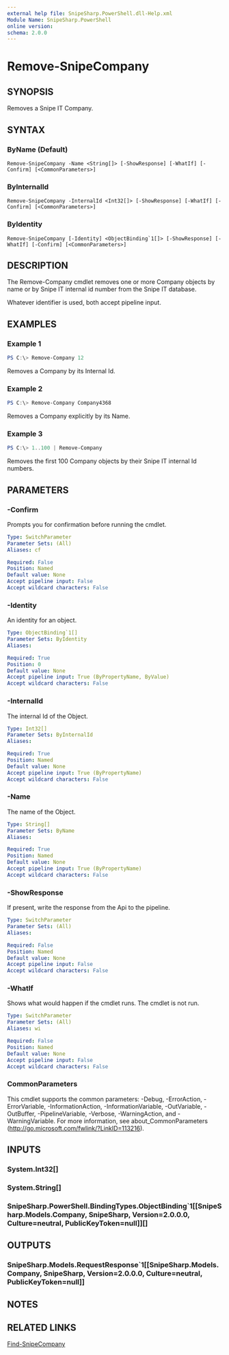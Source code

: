 ```yaml
---
external help file: SnipeSharp.PowerShell.dll-Help.xml
Module Name: SnipeSharp.PowerShell
online version:
schema: 2.0.0
---
```


# Remove-SnipeCompany

## SYNOPSIS
Removes a Snipe IT Company.

## SYNTAX

### ByName (Default)
```
Remove-SnipeCompany -Name <String[]> [-ShowResponse] [-WhatIf] [-Confirm] [<CommonParameters>]
```

### ByInternalId
```
Remove-SnipeCompany -InternalId <Int32[]> [-ShowResponse] [-WhatIf] [-Confirm] [<CommonParameters>]
```

### ByIdentity
```
Remove-SnipeCompany [-Identity] <ObjectBinding`1[]> [-ShowResponse] [-WhatIf] [-Confirm] [<CommonParameters>]
```

## DESCRIPTION
The Remove-Company cmdlet removes one or more Company objects by name or by Snipe IT internal id number from the Snipe IT database.

Whatever identifier is used, both accept pipeline input.

## EXAMPLES

### Example 1
```powershell
PS C:\> Remove-Company 12
```

Removes a Company by its Internal Id.

### Example 2
```powershell
PS C:\> Remove-Company Company4368
```

Removes a Company explicitly by its Name.

### Example 3
```powershell
PS C:\> 1..100 | Remove-Company
```

Removes the first 100 Company objects by their Snipe IT internal Id numbers.

## PARAMETERS

### -Confirm
Prompts you for confirmation before running the cmdlet.

```yaml
Type: SwitchParameter
Parameter Sets: (All)
Aliases: cf

Required: False
Position: Named
Default value: None
Accept pipeline input: False
Accept wildcard characters: False
```

### -Identity
An identity for an object.

```yaml
Type: ObjectBinding`1[]
Parameter Sets: ByIdentity
Aliases:

Required: True
Position: 0
Default value: None
Accept pipeline input: True (ByPropertyName, ByValue)
Accept wildcard characters: False
```

### -InternalId
The internal Id of the Object.

```yaml
Type: Int32[]
Parameter Sets: ByInternalId
Aliases:

Required: True
Position: Named
Default value: None
Accept pipeline input: True (ByPropertyName)
Accept wildcard characters: False
```

### -Name
The name of the Object.

```yaml
Type: String[]
Parameter Sets: ByName
Aliases:

Required: True
Position: Named
Default value: None
Accept pipeline input: True (ByPropertyName)
Accept wildcard characters: False
```

### -ShowResponse
If present, write the response from the Api to the pipeline.

```yaml
Type: SwitchParameter
Parameter Sets: (All)
Aliases:

Required: False
Position: Named
Default value: None
Accept pipeline input: False
Accept wildcard characters: False
```

### -WhatIf
Shows what would happen if the cmdlet runs.
The cmdlet is not run.

```yaml
Type: SwitchParameter
Parameter Sets: (All)
Aliases: wi

Required: False
Position: Named
Default value: None
Accept pipeline input: False
Accept wildcard characters: False
```

### CommonParameters
This cmdlet supports the common parameters: -Debug, -ErrorAction, -ErrorVariable, -InformationAction, -InformationVariable, -OutVariable, -OutBuffer, -PipelineVariable, -Verbose, -WarningAction, and -WarningVariable. For more information, see about_CommonParameters (http://go.microsoft.com/fwlink/?LinkID=113216).

## INPUTS

### System.Int32[]

### System.String[]

### SnipeSharp.PowerShell.BindingTypes.ObjectBinding`1[[SnipeSharp.Models.Company, SnipeSharp, Version=2.0.0.0, Culture=neutral, PublicKeyToken=null]][]

## OUTPUTS

### SnipeSharp.Models.RequestResponse`1[[SnipeSharp.Models.Company, SnipeSharp, Version=2.0.0.0, Culture=neutral, PublicKeyToken=null]]

## NOTES

## RELATED LINKS

[Find-SnipeCompany](Find-SnipeCompany.md)
